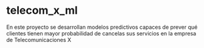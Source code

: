 # telecom_x_ml
En este proyecto se desarrollan modelos predictivos capaces de prever qué clientes tienen mayor probabilidad de cancelas sus servicios en la empresa de Telecomunicaciones X 
